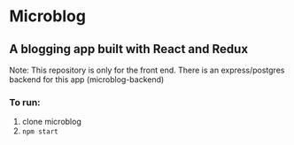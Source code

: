 # Microblog

## A blogging app built with React and Redux

Note: This repository is only for the front end. There is an express/postgres backend for this app (microblog-backend)

### To run:

1. clone microblog
2. ```npm start``` 
